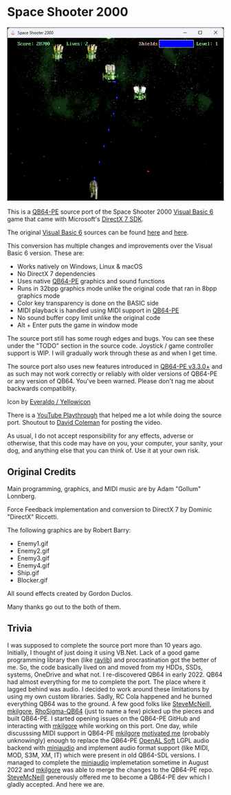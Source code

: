 # Space Shooter 2000

![Screenshot](screenshot.png)

This is a [QB64-PE](https://github.com/QB64-Phoenix-Edition/QB64pe) source port of the Space Shooter 2000 [Visual Basic 6](https://winworldpc.com/product/microsoft-visual-bas/60) game that came with Microsoft's [DirectX 7 SDK](https://github.com/oxiKKK/dx7sdk).

The original [Visual Basic 6](https://winworldpc.com/product/microsoft-visual-bas/60) sources can be found [here](https://github.com/oxiKKK/dx7sdk/tree/main/dx7sdk-700.1/samples/multimedia/vbsamples/dxmisc/src/spaceshooter) and [here](https://github.com/orbitersim/orbiter/tree/main/Extern/mssdk_dx7/samples/Multimedia/VBSamples/DXMisc/src/SpaceShooter).

This conversion has multiple changes and improvements over the Visual Basic 6 version. These are:

- Works natively on Windows, Linux & macOS
- No DirectX 7 dependencies
- Uses native [QB64-PE](https://github.com/QB64-Phoenix-Edition/QB64pe) graphics and sound functions
- Runs in 32bpp graphics mode unlike the original code that ran in 8bpp graphics mode
- Color key transparency is done on the BASIC side
- MIDI playback is handled using MIDI support in [QB64-PE](https://github.com/QB64-Phoenix-Edition/QB64pe)
- No sound buffer copy limit unlike the original code
- Alt + Enter puts the game in window mode

The source port still has some rough edges and bugs. You can see these under the "TODO" section in the source code. Joystick / game controller support is WIP. I will gradually work through these as and when I get time.

The source port also uses new features introduced in [QB64-PE v3.3.0+](https://github.com/QB64-Phoenix-Edition/QB64pe/releases) and as such may not work correctly or reliably with older versions of QB64-PE or any version of QB64. You've been warned. Please don't nag me about backwards compatiblity.

Icon by [Everaldo / Yellowicon](https://iconarchive.com/artist/everaldo.html)

There is a [YouTube Playthrough](https://www.youtube.com/watch?v=LnUwmS-mYPA) that helped me a lot while doing the source port. Shoutout to [David Coleman](https://www.youtube.com/user/TheFieryDreamer) for posting the video.

As usual, I do not accept responsibility for any effects, adverse or otherwise, that this code may have on you, your computer, your sanity, your dog, and anything else that you can think of. Use it at your own risk.

## Original Credits

Main programming, graphics, and MIDI music are by Adam "Gollum" Lonnberg.

Force Feedback implementation and conversion to DirectX 7 by Dominic "DirectX" Riccetti.

The following graphics are by Robert Barry:

- Enemy1.gif
- Enemy2.gif
- Enemy3.gif
- Enemy4.gif
- Ship.gif
- Blocker.gif

All sound effects created by Gordon Duclos.

Many thanks go out to the both of them.

## Trivia

I was supposed to complete the source port more than 10 years ago. Initially, I thought of just doing it using VB.Net. Lack of a good game programming library then (like [raylib](https://www.raylib.com/)) and procrastination got the better of me. So, the code basically lived on and moved from my HDDs, SSDs, systems, OneDrive and what not. I re-discovered QB64 in early 2022. QB64 had almost everything for me to complete the port. The place where it lagged behind was audio. I decided to work around these limitations by using my own custom libraries. Sadly, RC Cola happened and he burned everything QB64 was to the ground. A few good folks like [SteveMcNeill](https://github.com/SteveMcNeill), [mkilgore](https://github.com/mkilgore), [RhoSigma-QB64](https://github.com/RhoSigma-QB64) (just to name a few) picked up the pieces and built QB64-PE. I started opening issues on the QB64-PE GitHub and interacting with [mkilgore](https://github.com/mkilgore) while working on this port. One day, while discusssing MIDI support in QB64-PE [mkilgore](https://github.com/mkilgore) [motivated me](https://github.com/QB64-Phoenix-Edition/QB64pe/issues/115#issuecomment-1176112854) (probably unknowingly) enough to replace the QB64-PE [OpenAL Soft](https://github.com/kcat/openal-soft) LGPL audio backend with [miniaudio](https://miniaud.io/) and implement audio format support (like MIDI, MOD, S3M, XM, IT) which were present in old QB64-SDL versions. I managed to complete the [miniaudio](https://miniaud.io/) implemetation sometime in August 2022 and [mkilgore](https://github.com/mkilgore) was able to merge the changes to the QB64-PE repo. [SteveMcNeill](https://github.com/SteveMcNeill) generously offered me to become a QB64-PE dev which I gladly accepted. And here we are.

